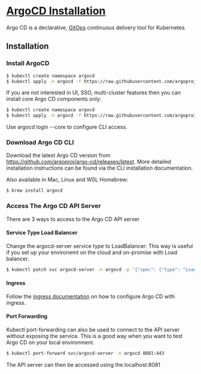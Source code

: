 # [ArgoCD Installation](https://argo-cd.readthedocs.io/en/stable/)
Argo CD is a declarative, [GitOps](https://www.gitops.tech) continuous delivery tool for Kubernetes.

## Installation

### Install ArgoCD
```bash
$ kubectl create namespace argocd
$ kubectl apply -n argocd -f https://raw.githubusercontent.com/argoproj/argo-cd/stable/manifests/install.yaml
```

If you are not interested in UI, SSO, multi-cluster features then you can install core Argo CD components only:

```bash
$ kubectl create namespace argocd
$ kubectl apply -n argocd -f https://raw.githubusercontent.com/argoproj/argo-cd/stable/manifests/core-install.yaml
```

Use argocd login --core to configure CLI access.


### Download Argo CD CLI
Download the latest Argo CD version from https://github.com/argoproj/argo-cd/releases/latest. More detailed installation instructions can be found via the CLI installation documentation.

Also available in Mac, Linux and WSL Homebrew:
```bash
$ brew install argocd
```

### Access The Argo CD API Server
There are 3 ways to access to the Argo CD API server

#### Service Type Load Balancer
Change the argocd-server service type to LoadBalancer:
This way is useful if you set up your environemt on the cloud and on-promise with Load balancer.

```bash
$ kubectl patch svc argocd-server -n argocd -p '{"spec": {"type": "LoadBalancer"}}'
```

#### Ingress
Follow the [ingress documentation](https://argo-cd.readthedocs.io/en/stable/operator-manual/ingress/) on how to configure Argo CD with ingress.

#### Port Forwarding
Kubectl port-forwarding can also be used to connect to the API server without exposing the service. 
This is a good way when you want to test Argo CD on your local environment.

```bash
$ kubectl port-forward svc/argocd-server -n argocd 8081:443
```
The API server can then be accessed using the localhost:8081

